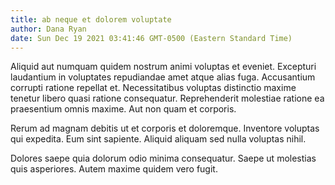 ```yaml
---
title: ab neque et dolorem voluptate
author: Dana Ryan
date: Sun Dec 19 2021 03:41:46 GMT-0500 (Eastern Standard Time)
---
```

Aliquid aut numquam quidem nostrum animi voluptas et eveniet. Excepturi laudantium in voluptates repudiandae amet atque alias fuga. Accusantium corrupti ratione repellat et. Necessitatibus voluptas distinctio maxime tenetur libero quasi ratione consequatur. Reprehenderit molestiae ratione ea praesentium omnis maxime. Aut non quam et corporis.

 Rerum ad magnam debitis ut et corporis et doloremque. Inventore voluptas qui expedita. Eum sint sapiente. Aliquid aliquam sed nulla voluptas nihil.

 Dolores saepe quia dolorum odio minima consequatur. Saepe ut molestias quis asperiores. Autem maxime quidem vero fugit.
